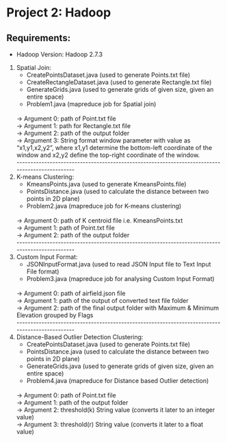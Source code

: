 # Project 2: Hadoop

## Requirements:
* Hadoop Version: Hadoop 2.7.3

1. Spatial Join:
	* CreatePointsDataset.java (used to generate Points.txt file)
	* CreateRectangleDataset.java (used to generate Rectangle.txt file)
	* GenerateGrids.java (used to generate grids of given size, given an entire space)
	* Problem1.java (mapreduce job for Spatial join)
	<br/>
	-> Argument 0: path of Point.txt file <br/>
	-> Argument 1: path for Rectangle.txt file <br/>
	-> Argument 2: path of the output folder <br/>
	-> Argument 3: String format window parameter with value as “x1,y1,x2,y2”, where x1,y1 determine the bottom-left coordinate of the window and x2,y2 define the top-right coordinate of the window. <br/>
	-----------------------------------------------------------------------------------------------
2. K-means Clustering:
	* KmeansPoints.java (used to generate KmeansPoints.file)
	* PointsDistance.java (used to calculate the distance between two points in 2D plane)
	* Problem2.java (mapreduce job for K-means clustering)
	<br/>
	-> Argument 0: path of K centroid file i.e. KmeansPoints.txt <br/>
	-> Argument 1: path of Point.txt file <br/>
	-> Argument 2: path of the output folder <br/>
	-----------------------------------------------------------------------------------------------
3. Custom Input Format:
	* JSONInputFormat.java (used to read JSON Input file to Text Input File format)
	* Problem3.java (mapreduce job for analysing Custom Input Format)
	<br/>
	-> Argument 0: path of airfield.json file <br/>
	-> Argument 1: path of the output of converted text file folder <br/>
	-> Argument 2: path of the final output folder with Maximum & Minimum Elevation grouped by Flags <br/>
	-----------------------------------------------------------------------------------------------
4. Distance-Based Outlier Detection Clustering:
	* CreatePointsDataset.java (used to generate Points.txt file)
	* PointsDistance.java (used to calculate the distance between two points in 2D plane)
	* GenerateGrids.java (used to generate grids of given size, given an entire space)
	* Problem4.java (mapreduce for Distance based Outlier detection)
	<br/>
	-> Argument 0: path of Point.txt file <br/>
	-> Argument 1: path of the output folder <br/>
	-> Argument 2: threshold(k) String value (converts it later to an integer value) <br/>
	-> Argument 3: threshold(r) String value (converts it later to a float value) <br/>
	
	